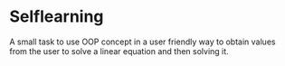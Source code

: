 # Selflearning

A small task to use OOP concept in a user friendly way to obtain values from the user to solve a linear equation and then solving it.
